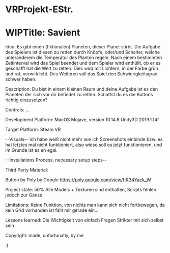 # VRProjekt-EStr.
# WIPTitle: Savient

Idea:
Es gibt einen (fiktionalen) Planeten, dieser Planet stirbt. Die Aufgabe des Spielers ist diesen zu retten durch Knöpfe, oder/und Schalter, welche unteranderem die Temperatur des Planten regeln. Nach einem bestimmten Zeitinterval wird das Spiel beendet und dem Spieler wird enthüllt, ob er es geschafft hat die Welt zu retten. Dies wird mit Lichtern, in der Farbe grün und rot, verwirklicht. Des Weiteren soll das Spiel den Schwierigkeitsgrad schwer haben.

Description:
Du bist in einem kleinen Raum und deine Aufgabe ist es den Planeten der sich vor dir befindet zu retten. Schaffst du es die Buttons richtig einzusetzen?

Controls:
...

Development Platform:
MacOS Mojave, version 10.14.6
Unity3D 2019.1.14f

Target Platform:
Steam VR

--Visuals--
ich habe weiß nicht mehr wie ich Screenshots einbinde bzw. es hat letztes mal nicht funktioniert, also wieso soll es jetzt funktionieren, und im Grunde ist es eh egal.

--Installations Process, necessary setup steps--

Third Party Material:

Button by Poly by Google
https://poly.google.com/view/fIK34Yaek_W

Project state:
50%
Alle Models + Texturen sind enthalten, Scripts fehlen jedoch zur Gänze

Limitations:
Keine Funktion, von nichts
man kann sich nicht fortbewegen, da kein Grid vorhanden ist fällt mir gerade ein...

Lessons learned:
Die Wichtigkeit von einfach Fragen
Strikter mit sich selbst sein

Copyright: made, unfortunatly, by me 

:)
